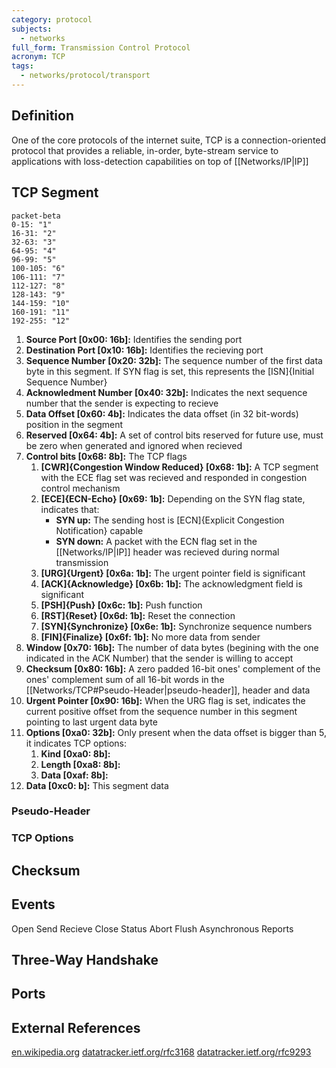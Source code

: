 ```yaml
---
category: protocol
subjects:
  - networks
full_form: Transmission Control Protocol
acronym: TCP
tags:
  - networks/protocol/transport
---
```


## Definition
One of the core protocols of the internet suite, TCP is a connection-oriented protocol that provides a reliable, in-order, byte-stream service to applications with loss-detection capabilities on top of [[Networks/IP|IP]]

## TCP Segment
```mermaid
packet-beta
0-15: "1"
16-31: "2"
32-63: "3"
64-95: "4"
96-99: "5"
100-105: "6"
106-111: "7"
112-127: "8"
128-143: "9"
144-159: "10"
160-191: "11"
192-255: "12"
```

1. **Source Port \[0x00: 16b\]:** Identifies the sending port
2. **Destination Port \[0x10: 16b\]:** Identifies the recieving port
3. **Sequence Number \[0x20: 32b\]:** The sequence number of the first data byte in this segment. If SYN flag is set, this represents the [ISN]{Initial Sequence Number}
4. **Acknowledment Number \[0x40: 32b\]:** Indicates the next sequence number that the sender is expecting to recieve
5. **Data Offset \[0x60: 4b\]:** Indicates the data offset (in 32 bit-words) position in the segment
6. **Reserved \[0x64: 4b\]:** A set of control bits reserved for future use, must be zero when generated and ignored when recieved
7. **Control bits \[0x68: 8b\]:** The TCP flags
	1. **[CWR]{Congestion Window Reduced} \[0x68: 1b\]:** A TCP segment with the ECE flag set was recieved and responded in congestion control mechanism
	2. **[ECE]{ECN-Echo} \[0x69: 1b\]:** Depending on the SYN flag state, indicates that:
		- **SYN up:** The sending host is [ECN]{Explicit Congestion Notification} capable
		- **SYN down:** A packet with the ECN flag set in the [[Networks/IP|IP]] header was recieved during normal transmission
	3. **[URG]{Urgent} \[0x6a: 1b\]:** The urgent pointer field is significant
	4. **[ACK]{Acknowledge} \[0x6b: 1b\]:** The acknowledgment field is significant
	5. **[PSH]{Push} \[0x6c: 1b\]:** Push function
	6. **[RST]{Reset} \[0x6d: 1b\]:** Reset the connection
	7. **[SYN]{Synchronize} \[0x6e: 1b\]:** Synchronize sequence numbers
	8. **[FIN]{Finalize} \[0x6f: 1b\]:** No more data from sender
8. **Window \[0x70: 16b\]:** The number of data bytes (begining with the one indicated in the ACK Number) that the sender is willing to accept
9. **Checksum \[0x80: 16b\]:** A zero padded 16-bit ones' complement of the ones' complement sum of all 16-bit words in the [[Networks/TCP#Pseudo-Header|pseudo-header]], header and data
10. **Urgent Pointer \[0x90: 16b\]:** When the URG flag is set, indicates the current positive offset from the sequence number in this segment pointing to last urgent data byte
11. **Options \[0xa0: 32b\]:** Only present when the data offset is bigger than 5, it indicates TCP options:
	1. **Kind \[0xa0: 8b\]:**
	2. **Length \[0xa8: 8b\]:**
	3. **Data \[0xaf: 8b\]:**
12. **Data \[0xc0: b\]:** This segment data

### Pseudo-Header


### TCP Options

## Checksum

## Events
Open
Send
Recieve
Close
Status
Abort
Flush
Asynchronous Reports

## Three-Way Handshake


## Ports


## External References
[en.wikipedia.org](https://en.wikipedia.org/wiki/Transmission_Control_Protocol)
[datatracker.ietf.org/rfc3168](https://datatracker.ietf.org/doc/html/rfc3168)
[datatracker.ietf.org/rfc9293](https://datatracker.ietf.org/doc/html/rfc9293)
